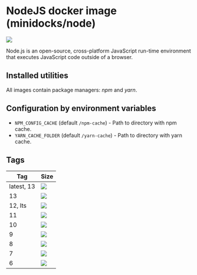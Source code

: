 NodeJS docker image (minidocks/node)
====================================

![](https://upload.wikimedia.org/wikipedia/commons/thumb/d/d9/Node.js_logo.svg/170px-Node.js_logo.svg.png)

Node.js is an open-source, cross-platform JavaScript run-time environment that executes JavaScript code outside of a browser.

Installed utilities
-------------------

All images contain package managers: *npm* and *yarn*.


Configuration by environment variables
--------------------------------------

- `NPM_CONFIG_CACHE` (default `/npm-cache`) - Path to directory with npm cache.
- `YARN_CACHE_FOLDER` (default `/yarn-cache`) - Path to directory with yarn cache.

Tags
----

 Tag        | Size
----------- | ----
 latest, 13 | [![](https://images.microbadger.com/badges/image/minidocks/node.svg)](https://microbadger.com/images/minidocks/node)
 13         | [![](https://images.microbadger.com/badges/image/minidocks/node:13.svg)](https://microbadger.com/images/minidocks/node:13)
 12, lts    | [![](https://images.microbadger.com/badges/image/minidocks/node:12.svg)](https://microbadger.com/images/minidocks/node:12)
 11         | [![](https://images.microbadger.com/badges/image/minidocks/node:11.svg)](https://microbadger.com/images/minidocks/node:11)
 10         | [![](https://images.microbadger.com/badges/image/minidocks/node:10.svg)](https://microbadger.com/images/minidocks/node:10)
 9          | [![](https://images.microbadger.com/badges/image/minidocks/node:9.svg)](https://microbadger.com/images/minidocks/node:9)
 8          | [![](https://images.microbadger.com/badges/image/minidocks/node:8.svg)](https://microbadger.com/images/minidocks/node:8)
 7          | [![](https://images.microbadger.com/badges/image/minidocks/node:7.svg)](https://microbadger.com/images/minidocks/node:7)
 6          | [![](https://images.microbadger.com/badges/image/minidocks/node:6.svg)](https://microbadger.com/images/minidocks/node:6)

